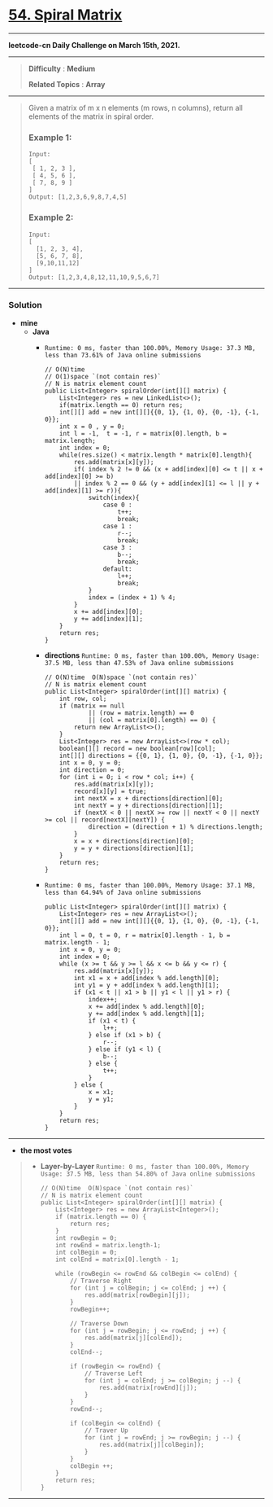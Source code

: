 # [54. Spiral Matrix](https://leetcode.com/problems/spiral-matrix/)
---

**leetcode-cn Daily Challenge on March 15th, 2021.**

---
> **Difficulty** : **Medium**
>
> **Related Topics** : **Array**

---

> Given a matrix of m x n elements (m rows, n columns), return all elements of the matrix in spiral order.
>
> ### Example 1:
> ```
> Input:
> [
>  [ 1, 2, 3 ],
>  [ 4, 5, 6 ],
>  [ 7, 8, 9 ]
> ]
> Output: [1,2,3,6,9,8,7,4,5]
> ```
>
> ### Example 2:
> ```
> Input:
> [
>   [1, 2, 3, 4],
>   [5, 6, 7, 8],
>   [9,10,11,12]
> ]
> Output: [1,2,3,4,8,12,11,10,9,5,6,7]
> ```

---


### Solution
* **mine**
  * **Java**
    * `Runtime: 0 ms, faster than 100.00%, Memory Usage: 37.3 MB, less than 73.61% of Java online submissions`
      ```
      // O(N)time
      // O(1)space `(not contain res)`
      // N is matrix element count
      public List<Integer> spiralOrder(int[][] matrix) {
          List<Integer> res = new LinkedList<>();
          if(matrix.length == 0) return res;
          int[][] add = new int[][]{{0, 1}, {1, 0}, {0, -1}, {-1, 0}};
          int x = 0 , y = 0;
          int l = -1,  t = -1, r = matrix[0].length, b = matrix.length;
          int index = 0;
          while(res.size() < matrix.length * matrix[0].length){
              res.add(matrix[x][y]);
              if( index % 2 != 0 && (x + add[index][0] <= t || x + add[index][0] >= b)
              || index % 2 == 0 && (y + add[index][1] <= l || y + add[index][1] >= r)){
                  switch(index){
                      case 0 :
                          t++;
                          break;
                      case 1 :
                          r--;
                          break;
                      case 3 :
                          b--;
                          break;
                      default:
                          l++;
                          break;
                  }
                  index = (index + 1) % 4;
              }
              x += add[index][0];
              y += add[index][1];
          }
          return res;
      }
      ```

    * **directions** `Runtime: 0 ms, faster than 100.00%, Memory Usage: 37.5 MB, less than 47.53% of Java online submissions`
      ```
      // O(N)time  O(N)space `(not contain res)`
      // N is matrix element count
      public List<Integer> spiralOrder(int[][] matrix) {
          int row, col;
          if (matrix == null
                  || (row = matrix.length) == 0
                  || (col = matrix[0].length) == 0) {
              return new ArrayList<>();
          }
          List<Integer> res = new ArrayList<>(row * col);
          boolean[][] record = new boolean[row][col];
          int[][] directions = {{0, 1}, {1, 0}, {0, -1}, {-1, 0}};
          int x = 0, y = 0;
          int direction = 0;
          for (int i = 0; i < row * col; i++) {
              res.add(matrix[x][y]);
              record[x][y] = true;
              int nextX = x + directions[direction][0];
              int nextY = y + directions[direction][1];
              if (nextX < 0 || nextX >= row || nextY < 0 || nextY >= col || record[nextX][nextY]) {
                  direction = (direction + 1) % directions.length;
              }
              x = x + directions[direction][0];
              y = y + directions[direction][1];
          }
          return res;
      }
      ```

    * `Runtime: 0 ms, faster than 100.00%, Memory Usage: 37.1 MB, less than 64.94% of Java online submissions`
      ```
      public List<Integer> spiralOrder(int[][] matrix) {
          List<Integer> res = new ArrayList<>();
          int[][] add = new int[][]{{0, 1}, {1, 0}, {0, -1}, {-1, 0}};
          int l = 0, t = 0, r = matrix[0].length - 1, b = matrix.length - 1;
          int x = 0, y = 0;
          int index = 0;
          while (x >= t && y >= l && x <= b && y <= r) {
              res.add(matrix[x][y]);
              int x1 = x + add[index % add.length][0];
              int y1 = y + add[index % add.length][1];
              if (x1 < t || x1 > b || y1 < l || y1 > r) {
                  index++;
                  x += add[index % add.length][0];
                  y += add[index % add.length][1];
                  if (x1 < t) {
                      l++;
                  } else if (x1 > b) {
                      r--;
                  } else if (y1 < l) {
                      b--;
                  } else {
                      t++;
                  }
              } else {
                  x = x1;
                  y = y1;
              }
          }
          return res;
      }
      ```
      
---


* **the most votes**
>  * **Layer-by-Layer** `Runtime: 0 ms, faster than 100.00%, Memory Usage: 37.5 MB, less than 54.80% of Java online submissions`
>    ```
>    // O(N)time  O(N)space `(not contain res)`
>    // N is matrix element count
>    public List<Integer> spiralOrder(int[][] matrix) {
>        List<Integer> res = new ArrayList<Integer>();
>        if (matrix.length == 0) {
>            return res;
>        }
>        int rowBegin = 0;
>        int rowEnd = matrix.length-1;
>        int colBegin = 0;
>        int colEnd = matrix[0].length - 1;
>
>        while (rowBegin <= rowEnd && colBegin <= colEnd) {
>            // Traverse Right
>            for (int j = colBegin; j <= colEnd; j ++) {
>                res.add(matrix[rowBegin][j]);
>            }
>            rowBegin++;
>
>            // Traverse Down
>            for (int j = rowBegin; j <= rowEnd; j ++) {
>                res.add(matrix[j][colEnd]);
>            }
>            colEnd--;
>
>            if (rowBegin <= rowEnd) {
>                // Traverse Left
>                for (int j = colEnd; j >= colBegin; j --) {
>                    res.add(matrix[rowEnd][j]);
>                }
>            }
>            rowEnd--;
>
>            if (colBegin <= colEnd) {
>                // Traver Up
>                for (int j = rowEnd; j >= rowBegin; j --) {
>                    res.add(matrix[j][colBegin]);
>                }
>            }
>            colBegin ++;
>        }
>        return res;
>    }
>    ```

---

